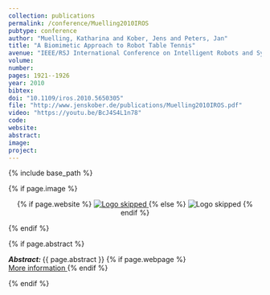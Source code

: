 ```yaml
---
collection: publications
permalink: /conference/Muelling2010IROS
pubtype: conference
author: "Muelling, Katharina and Kober, Jens and Peters, Jan"
title: "A Biomimetic Approach to Robot Table Tennis"
avenue: "IEEE/RSJ International Conference on Intelligent Robots and Systems (IROS)"
volume: 
number: 
pages: 1921--1926
year: 2010
bibtex: 
doi: "10.1109/iros.2010.5650305"
file: "http://www.jenskober.de/publications/Muelling2010IROS.pdf"
video: "https://youtu.be/BcJ4S4L1n78"
code: 
website: 
abstract: 
image: 
project: 
---
```

{% include base_path %}

{% if page.image %}
<p align="center">
{% if page.website %}
<a href="{{ page.website }}"> <img src="{{  page.image }}" alt="Logo skipped" style="max-height:200px"/> </a>
{% else %}
<img src="{{  page.image }}" alt="Logo skipped" />
{% endif %}
</p>
{% endif %}

{% if page.abstract %}
<p> <strong> <em> Abstract: </em> </strong> {{ page.abstract }}
    {% if page.webpage %}
        <a href="{{ page.website}}"> <br> More information </a>
    {% endif %}
</p>
{% endif %}
